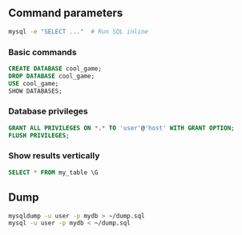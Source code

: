 ---
---

## Command parameters

```bash
mysql -e "SELECT ..."  # Run SQL inline
```

### Basic commands

```sql
CREATE DATABASE cool_game;
DROP DATABASE cool_game;
USE cool_game;
SHOW DATABASES;
```

### Database privileges

```sql
GRANT ALL PRIVILEGES ON *.* TO 'user'@'host' WITH GRANT OPTION;
FLUSH PRIVILEGES;
```

### Show results vertically

```sql
SELECT * FROM my_table \G
```

## Dump

```bash
mysqldump -u user -p mydb > ~/dump.sql
mysql -u user -p mydb < ~/dump.sql
```
